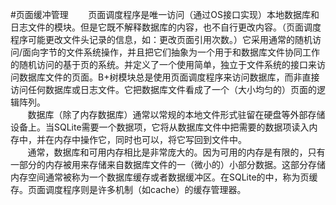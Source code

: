 #页面缓冲管理
&nbsp;&nbsp;&nbsp;&nbsp;&nbsp;&nbsp;&nbsp;页面调度程序是唯一访问（通过OS接口实现）本地数据库和日志文件的模块。但是它既不解释数据库的内容，也不自行更改内容。（页面调度程序可能更改文件头记录的信息，如：更改页面引用次数。）它采用通常的随机访问/面向字节的文件系统操作，并且把它们抽象为一个用于和数据库文件协同工作的随机访问的基于页的系统。并定义了一个使用简单，独立于文件系统的接口来访问数据库文件的页面。B+树模块总是使用页面调度程序来访问数据库，而非直接访问任何数据库或日志文件。它把数据库文件看成了一个（大小均匀的）页面的逻辑阵列。<br>
&nbsp;&nbsp;&nbsp;&nbsp;&nbsp;&nbsp;&nbsp;数据库（除了内存数据库）通常以常规的本地文件形式驻留在硬盘等外部存储设备上。当SQLite需要一个数据项，它将从数据库文件中把需要的数据项读入内存中，并在内存中操作它，同时也可以，将它写回到文件中。<br>
&nbsp;&nbsp;&nbsp;&nbsp;&nbsp;&nbsp;&nbsp;通常，数据库和可用内存相比是非常庞大的。因为可用的内存是有限的，只有一部分的内存被用来存储来自数据库文件的一（微小的）小部分数据。这部分存储内存空间通常被称为一个数据库缓存或者数据缓冲区。在SQLite的中，称为页缓存。页面调度程序则是许多机制（如cache）的缓存管理器。

